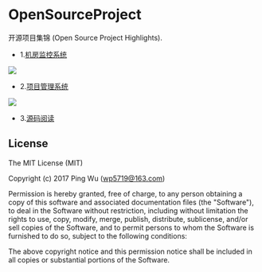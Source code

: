 # OpenSourceProject

开源项目集锦 (Open Source Project Highlights).

* 1.<a href="https://github.com/wuping5719/Computer-Room-Monitoring-System">机房监控系统</a>
 <img src="http://images.cnblogs.com/cnblogs_com/wp5719/831982/o_index2.png"  />
  
* 2.<a href="https://github.com/wuping5719/Project-Management-System">项目管理系统</a>
 <img src="http://images.cnblogs.com/cnblogs_com/wp5719/831982/o_ProjectManagement.png"  />
  
* 3.<a href="https://github.com/wuping5719/Reading-SourceCode">源码阅读</a>

## License 
  The MIT License (MIT)
  
  Copyright (c) 2017 Ping Wu (<wp5719@163.com>)
  
  Permission is hereby granted, free of charge, to any person obtaining a copy of this software and associated documentation files (the "Software"), to deal in the Software without restriction, including without limitation the rights to use, copy, modify, merge, publish, distribute, sublicense, and/or sell copies of the Software, and to permit persons to whom the Software is furnished to do so, subject to the following conditions:
  
  The above copyright notice and this permission notice shall be included in all copies or substantial portions of the Software.
